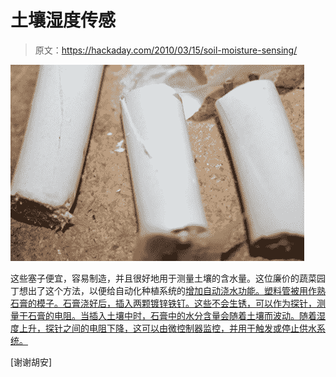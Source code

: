 # 土壤湿度传感

> 原文：<https://hackaday.com/2010/03/15/soil-moisture-sensing/>

![](img/e72fae959bfe1d2927facc4d4bd6de74.png "soil-moisture-sensing")

这些塞子便宜，容易制造，并且很好地用于测量土壤的含水量。这位廉价的蔬菜园丁想出了这个方法，以便给自动化种植系统的[增加自动浇水功能。塑料管被用作熟石膏的模子。石膏浇好后，插入两颗镀锌铁钉。这些不会生锈，可以作为探针，测量干石膏的电阻。当插入土壤中时，石膏中的水分含量会随着土壤而波动。随着湿度上升，探针之间的电阻下降，这可以由微控制器监控，并用于触发或停止供水系统。](http://hackaday.com/2009/09/15/grow-box-controls-heater-fans-and-water/)

[谢谢胡安]